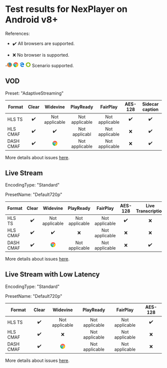 # Test results for NexPlayer on Android v8+

References:

- ✔️ All browsers are supported.

- ❌ No browser is supported.

-![firefox](../../icons/firefox.png) ![chrome](../../icons/chrome.png) ![edge](../../icons/edge.png) ![android](../../icons/android.png) Scenario supported.

## VOD

Preset: "AdaptiveStreaming"

| Format | Clear  | Widevine | PlayReady | FairPlay | AES-128 | Sidecar caption |
| --------- | :---: | :----------------------------------------------------------: | :------: | :----------------------------------------------------------: | :------: | :------: |
| HLS TS    | ✔️  | Not applicable | Not applicable | Not applicable | ✔️ | ✔️ |
| HLS CMAF  | ✔️  | ✔️ | Not applicabl | Not applicable | ❌ | ✔️ |
| DASH CMAF | ✔️ | ![chrome](../../icons/chrome.png) | Not applicable | Not applicable | ❌ | ✔️ |

More details about issues [here](issues.md).

## Live Stream

EncodingType: "Standard"

PresetName: "Default720p"

| Format | Clear | Widevine | PlayReady | FairPlay | AES-128 | Live Transcription |
| --------- | :---: | :----------------------------------------------------------: | :------: | :----------------------------------------------------------: | :------: | :------: |
| HLS TS    | ✔️ | Not applicable | Not applicable | Not applicable | ✔️ | ❌ |
| HLS CMAF  | ✔️ | ✔️ | ❌ | Not applicable | ❌ | ❌ |
| DASH CMAF | ✔️ | ![chrome](../../icons/chrome.png) | Not applicable | Not applicable | ❌ | ✔️ |


More details about issues [here](issues.md).

## Live Stream with Low Latency

EncodingType: "Standard"

PresetName: "Default720p"

| Format | Clear | Widevine | PlayReady | FairPlay | AES-128 |
| --------- | :---: | :----------------------------------------------------------: | :------: | :----------------------------------------------------------: | :------: |
| HLS TS    | ✔️ | Not applicable | Not applicable | Not applicable | ✔️ |
| HLS CMAF  | ✔️ | ❌ |  Not applicable |  Not applicable | ❌ |
| DASH CMAF | ✔️ | ![chrome](../../icons/chrome.png) | Not applicable |  Not applicable | ❌ |

More details about issues [here](issues.md).
